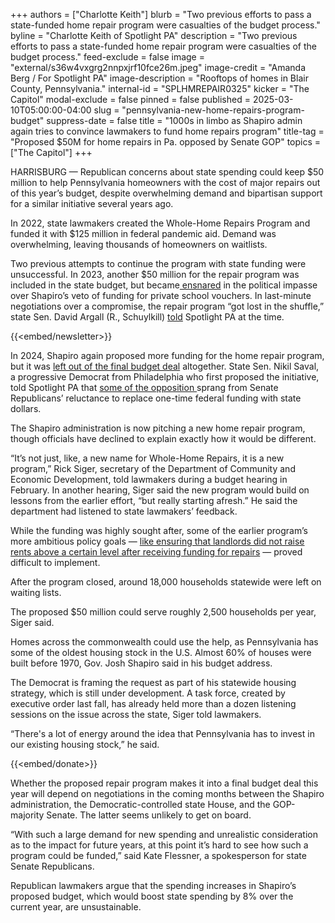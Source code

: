 +++
authors = ["Charlotte Keith"]
blurb = "Two previous efforts to pass a state-funded home repair program were casualties of the budget process."
byline = "Charlotte Keith of Spotlight PA"
description = "Two previous efforts to pass a state-funded home repair program were casualties of the budget process."
feed-exclude = false
image = "external/s36w4vxgrg2nnpxjrf10fce26m.jpeg"
image-credit = "Amanda Berg / For Spotlight PA"
image-description = "Rooftops of homes in Blair County, Pennsylvania."
internal-id = "SPLHMREPAIR0325"
kicker = "The Capitol"
modal-exclude = false
pinned = false
published = 2025-03-10T05:00:00-04:00
slug = "pennsylvania-new-home-repairs-program-budget"
suppress-date = false
title = "1000s in limbo as Shapiro admin again tries to convince lawmakers to fund home repairs program"
title-tag = "Proposed $50M for home repairs in Pa. opposed by Senate GOP"
topics = ["The Capitol"]
+++

HARRISBURG — Republican concerns about state spending could keep $50 million to help Pennsylvania homeowners with the cost of major repairs out of this year’s budget, despite overwhelming demand and bipartisan support for a similar initiative several years ago.

In 2022, state lawmakers created the Whole-Home Repairs Program and funded it with $125 million in federal pandemic aid. Demand was overwhelming, leaving thousands of homeowners on waitlists.

Two previous attempts to continue the program with state funding were unsuccessful. In 2023, another $50 million for the repair program was included in the state budget, but became<a href="https://penncapital-star.com/government-politics/pittman-hundreds-of-millions-in-state-funding-could-be-at-risk-without-more-budget-bills/"> ensnared</a> in the political impasse over Shapiro’s veto of funding for private school vouchers. In last-minute negotiations over a compromise, the repair program “got lost in the shuffle,” state Sen. David Argall (R., Schuylkill) <a href="https://www.spotlightpa.org/news/2023/12/pennsylvania-budget-impasse-legislature-education-home-repair-teacher-stipend-funding/">told</a> Spotlight PA at the time.

{{<embed/newsletter>}}

In 2024, Shapiro again proposed more funding for the home repair program, but it was <a href="https://www.spotlightpa.org/news/2024/07/whole-home-repair-budget-left-out/">left out of the final budget deal</a> altogether. State Sen. Nikil Saval, a progressive Democrat from Philadelphia who first proposed the initiative, told Spotlight PA that <a href="https://www.spotlightpa.org/news/2024/07/whole-home-repair-budget-left-out/">some of the opposition </a>sprang from Senate Republicans’ reluctance to replace one-time federal funding with state dollars.

The Shapiro administration is now pitching a new home repair program, though officials have declined to explain exactly how it would be different.

“It’s not just, like, a new name for Whole-Home Repairs, it is a new program,” Rick Siger, secretary of the Department of Community and Economic Development, told lawmakers during a budget hearing in February. In another hearing, Siger said the new program would build on lessons from the earlier effort, “but really starting afresh.” He said the department had listened to state lawmakers’ feedback.

While the funding was highly sought after, some of the earlier program’s more ambitious policy goals — <a href="https://www.spotlightpa.org/news/2023/12/pennsylvania-whole-home-repairs-program-shortage-budget-impasse-legislature/">like ensuring that landlords did not raise rents above a certain level after receiving funding for repairs</a> — proved difficult to implement.

After the program closed, around 18,000 households statewide were left on waiting lists.

The proposed $50 million could serve roughly 2,500 households per year, Siger said.

Homes across the commonwealth could use the help, as Pennsylvania has some of the oldest housing stock in the U.S. Almost 60% of houses were built before 1970, Gov. Josh Shapiro said in his budget address.

The Democrat is framing the request as part of his statewide housing strategy, which is still under development. A task force, created by executive order last fall, has already held more than a dozen listening sessions on the issue across the state, Siger told lawmakers.

“There&#39;s a lot of energy around the idea that Pennsylvania has to invest in our existing housing stock,” he said.

{{<embed/donate>}}

Whether the proposed repair program makes it into a final budget deal this year will depend on negotiations in the coming months between the Shapiro administration, the Democratic-controlled state House, and the GOP-majority Senate. The latter seems unlikely to get on board.

“With such a large demand for new spending and unrealistic consideration as to the impact for future years, at this point it’s hard to see how such a program could be funded,” said Kate Flessner, a spokesperson for state Senate Republicans.

Republican lawmakers argue that the spending increases in Shapiro’s proposed budget, which would boost state spending by 8% over the current year, are unsustainable.

